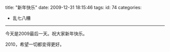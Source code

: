 title: "新年快乐"
date: 2009-12-31 18:15:46
tags:
id: 74
categories:
  - 乱七八糟
---

今天是2009最后一天。祝大家新年快乐。

2010，希望一切都变得更好。